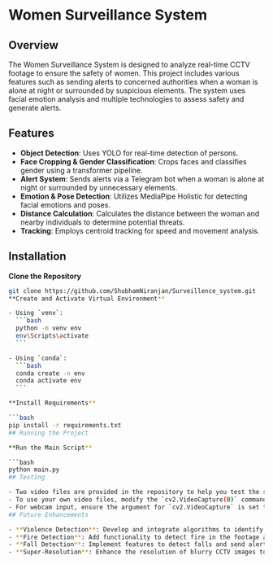 # Women Surveillance System

## Overview

The Women Surveillance System is designed to analyze real-time CCTV footage to ensure the safety of women. This project includes various features such as sending alerts to concerned authorities when a woman is alone at night or surrounded by suspicious elements. The system uses facial emotion analysis and multiple technologies to assess safety and generate alerts.

## Features

- **Object Detection**: Uses YOLO for real-time detection of persons.
- **Face Cropping & Gender Classification**: Crops faces and classifies gender using a transformer pipeline.
- **Alert System**: Sends alerts via a Telegram bot when a woman is alone at night or surrounded by unnecessary elements.
- **Emotion & Pose Detection**: Utilizes MediaPipe Holistic for detecting facial emotions and poses.
- **Distance Calculation**: Calculates the distance between the woman and nearby individuals to determine potential threats.
- **Tracking**: Employs centroid tracking for speed and movement analysis.

## Installation

 **Clone the Repository**

   ```bash
   git clone https://github.com/ShubhamNiranjan/Surveillence_system.git
 **Create and Activate Virtual Environment**

   - Using `venv`:
     ```bash
     python -m venv env
     env\Scripts\activate
     ```

   - Using `conda`:
     ```bash
     conda create -n env
     conda activate env
     ```

 **Install Requirements**

   ```bash
   pip install -r requirements.txt
## Running the Project

 **Run the Main Script**

   ```bash
   python main.py
## Testing

- Two video files are provided in the repository to help you test the system.
- To use your own video files, modify the `cv2.VideoCapture(0)` command in the code to reference the path of your video file.
- For webcam input, ensure the argument for `cv2.VideoCapture` is set to `0` to use the default webcam.
## Future Enhancements

- **Violence Detection**: Develop and integrate algorithms to identify and alert for violent behavior.
- **Fire Detection**: Add functionality to detect fire in the footage and notify authorities.
- **Fall Detection**: Implement features to detect falls and send alerts for immediate assistance.
- **Super-Resolution**: Enhance the resolution of blurry CCTV images to improve detection and reduce errors.

